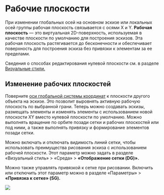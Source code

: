 # Рабочие плоскости

При изменении глобальных осей на основном эскизе или локальных осей группы рабочая плоскость связывается с осями X и Y. **Рабочая плоскость** — это виртуальная 2D-поверхность, используемая в качестве плоскости по умолчанию для построения эскизов. Эта рабочая плоскость растягивается до бесконечности и обеспечивает поверхность для построения эскиза без привязки к элементам за ее пределами.

Сведения о способах редактирования нулевой плоскости см. в разделе [Визуальные стили.](../formit-primer/part-i/visual-settings.md)

## Изменение рабочих плоскостей

Поверните [оси глобальной системы координат](world-axes.md) к плоскости другого объекта на эскизе. Это позволит выровнять активную рабочую плоскость по выбранной грани. Теперь можно создавать эскизы, размещать элементы и изменять элементы с использованием новой плоскости XY вместо нулевой плоскости по умолчанию. Можно выполнять вращение по орбите позади сетки и рабочих плоскостей или под ними, а также выполнять привязку и формирование элементов позади сетки.

Можно включать и отключать видимость линий сетки, чтобы использовать преимущества рисования эскиза с использованием рабочей плоскости. Этот параметр можно задать в разделе «Визуальный стиль» > «Среда» > **«Отображение сетки (DG)».**

Можно также управлять привязкой к сетке при рисовании. Включить или отключить этот параметр можно в разделе «Параметры» > **«Привязка к сетке» (SG).**

![](../.gitbook/assets/work-plane.gif)
